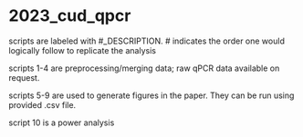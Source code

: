 # 2023_cud_qpcr
scripts are labeled with #_DESCRIPTION. # indicates the order one would logically follow to replicate the analysis

scripts 1-4 are preprocessing/merging data; raw qPCR data available on request.

scripts 5-9 are used to generate figures in the paper. They can be run using provided .csv file.

script 10 is a power analysis
